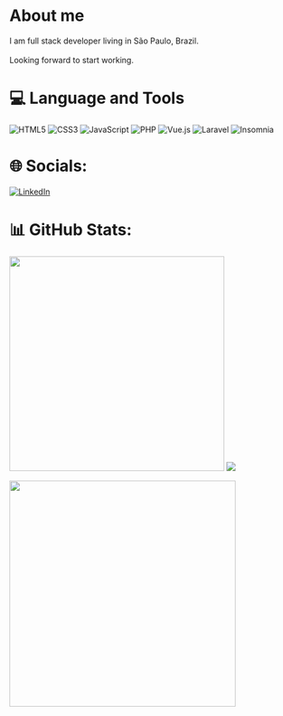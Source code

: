 # About me

I am full stack developer living in São Paulo, Brazil.
<br>
<br>
Looking forward to start working.

# 💻 Language and Tools
![HTML5](https://img.shields.io/badge/html5-%23E34F26.svg?style=for-the-badge&logo=html5&logoColor=white) ![CSS3](https://img.shields.io/badge/css3-%231572B6.svg?style=for-the-badge&logo=css3&logoColor=white) ![JavaScript](https://img.shields.io/badge/javascript-%23323330.svg?style=for-the-badge&logo=javascript&logoColor=%23F7DF1E) ![PHP](https://img.shields.io/badge/php-%23777BB4.svg?style=for-the-badge&logo=php&logoColor=white) ![Vue.js](https://img.shields.io/badge/vuejs-%2335495e.svg?style=for-the-badge&logo=vuedotjs&logoColor=%234FC08D) ![Laravel](https://img.shields.io/badge/laravel-%23FF2D20.svg?style=for-the-badge&logo=laravel&logoColor=white) ![Insomnia](https://img.shields.io/badge/Insomnia-black?style=for-the-badge&logo=insomnia&logoColor=5849BE)

# 🌐 Socials:
[![LinkedIn](https://img.shields.io/badge/LinkedIn-%230077B5.svg?logo=linkedin&logoColor=white)](https://linkedin.com/in/rodrigo-alba)

# 📊 GitHub Stats:
<img src="https://github-readme-stats-wheat-two-53.vercel.app/api?username=rodrigoalb&theme=cobalt&hide_border=false&include_all_commits=false&count_private=false"  width="380px" />                    ![](https://github-readme-stats-wheat-two-53.vercel.app/api/top-langs/?username=rodrigoalb&theme=cobalt&hide_border=false&include_all_commits=false&count_private=false&layout=compact)



<img src="https://github-readme-streak-stats.herokuapp.com/?user=rodrigoalb&theme=cobalt&hide_border=false"  width="400px" />

